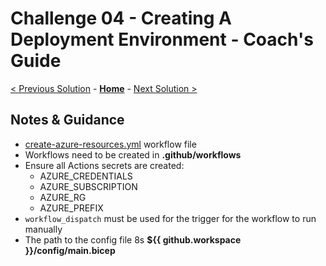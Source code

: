 # Challenge 04 - Creating A Deployment Environment - Coach's Guide 

[< Previous Solution](./Solution-03.md) - **[Home](./README.md)** - [Next Solution >](./Solution-05.md)

## Notes & Guidance

- [create-azure-resources.yml](./create-azure-resources.yml) workflow file
- Workflows need to be created in **.github/workflows**
- Ensure all Actions secrets are created:
  - AZURE_CREDENTIALS
  - AZURE_SUBSCRIPTION
  - AZURE_RG
  - AZURE_PREFIX
- `workflow_dispatch` must be used for the trigger for the workflow to run manually
- The path to the config file 8s **${{ github.workspace }}/config/main.bicep**
